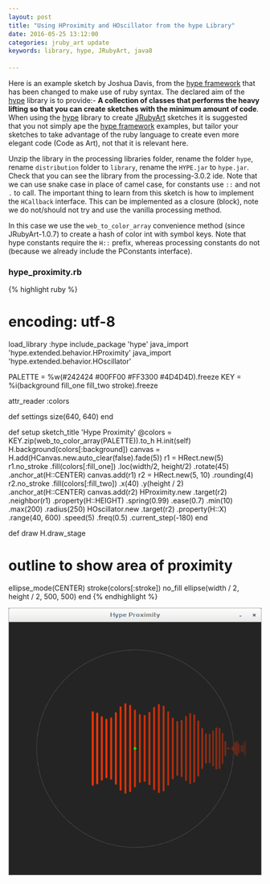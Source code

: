 ```yaml
---
layout: post
title: "Using HProximity and HOscillator from the hype Library"
date: 2016-05-25 13:12:00
categories: jruby_art update
keywords: library, hype, JRubyArt, java8

---
```


Here is an example sketch by Joshua Davis, from the [hype framework][hype_framework] that has been changed to make use of ruby syntax.
The declared aim of the [hype][hype_library] library is to provide:-
__A collection of classes that performs the heavy lifting so that you can create sketches with the minimum amount of code__. When using the [hype][hype_library] library to create [JRubyArt][jruby_art] sketches it is suggested that you not simply ape the [hype framework][hype_framework] examples, but tailor your sketches to take advantage of the ruby language to create even more elegant code (Code as Art), not that it is relevant here. 

Unzip the library in the processing libraries folder, rename the folder `hype`, rename `distribution` folder to `library`, rename the `HYPE.jar` to `hype.jar`. Check that you can see the library from the processing-3.0.2 ide. Note that we can use snake case in place of camel case, for constants use `::` and not `.` to call. The important thing to learn from this sketch is how to implement the `HCallback` interface. This can be implemented as a closure (block), note we do not/should not try and use the vanilla processing method. 

In this case we use the `web_to_color_array` convenience method (since JRubyArt-1.0.7) to create a hash of color int with symbol keys. Note that hype constants require the `H::` prefix, whereas processing constants do not (because we already include the PConstants interface). 

### hype_proximity.rb ###

{% highlight ruby %}

# encoding: utf-8
load_library :hype
include_package 'hype'
java_import 'hype.extended.behavior.HProximity'
java_import 'hype.extended.behavior.HOscillator'

PALETTE = %w(#242424 #00FF00 #FF3300 #4D4D4D).freeze
KEY = %i(background fill_one fill_two stroke).freeze

attr_reader :colors

def settings
  size(640, 640)
end

def setup
  sketch_title 'Hype Proximity'
  @colors = KEY.zip(web_to_color_array(PALETTE)).to_h
  H.init(self)
  H.background(colors[:background])
  canvas = H.add(HCanvas.new.auto_clear(false).fade(5))
  r1 = HRect.new(5)
  r1.no_stroke
    .fill(colors[:fill_one])
    .loc(width/2, height/2)
    .rotate(45)
    .anchor_at(H::CENTER)
  canvas.add(r1)
  r2 = HRect.new(5, 10)
            .rounding(4)
  r2.no_stroke
    .fill(colors[:fill_two])
    .x(40)
    .y(height / 2)
    .anchor_at(H::CENTER)
  canvas.add(r2)
  HProximity.new
            .target(r2)
            .neighbor(r1)
            .property(H::HEIGHT)
            .spring(0.99)
            .ease(0.7)
            .min(10)
            .max(200)
            .radius(250)
  HOscillator.new
             .target(r2)
             .property(H::X)
             .range(40, 600)
             .speed(5)
             .freq(0.5)
             .current_step(-180)
end

def draw
  H.draw_stage
  # outline to show area of proximity  
  ellipse_mode(CENTER)
  stroke(colors[:stroke])
  no_fill
  ellipse(width / 2, height / 2, 500, 500)
end
{% endhighlight %}

<img src="/assets/proximity.png" />

[jruby_art]:https://ruby-processing.github.io/index.html
[hype_library]:https://github.com/hype/HYPE_Processing
[hype_framework]:http://www.hypeframework.org/